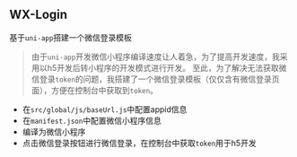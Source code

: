 ## WX-Login

基于`uni-app`搭建一个微信登录模板

> 由于`uni-app`开发微信小程序编译速度让人着急，为了提高开发速度，我采用以h5开发后转小程序的开发模式进行开发。
> 至此，为了解决无法获取微信登录`token`的问题，我搭建了一个微信登录模板（仅仅含有微信登录页面），方便在控制台中获取到`token`。 

- 在`src/global/js/baseUrl.js`中配置appid信息
- 在`manifest.json`中配置微信小程序信息
- 编译为微信小程序
- 点击微信登录按钮进行微信登录，在控制台中获取`token`用于h5开发
